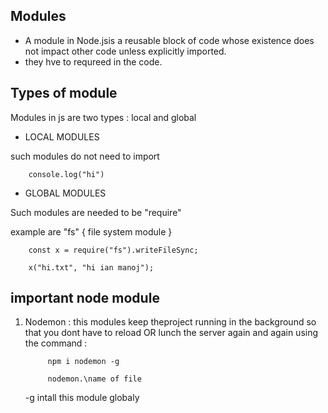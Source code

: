 Modules
--
* A module in Node.jsis a reusable block of code whose existence does not impact other code unless explicitly imported.
* they hve to requreed in the code.

Types of module
--

 Modules in js are two types :  local and global


*  LOCAL MODULES

such  modules do not need to import

        console.log("hi")





* GLOBAL MODULES

Such modules are needed to be "require"

example are "fs" { file system module }

        const x = require("fs").writeFileSync;

        x("hi.txt", "hi ian manoj");
important node module
--
1) Nodemon
: this modules keep theproject running in the background so that you dont have to reload OR lunch the server again and again using the command :
 
            npm i nodemon -g

            nodemon.\name of file

    -g  intall this module globaly
    
    

